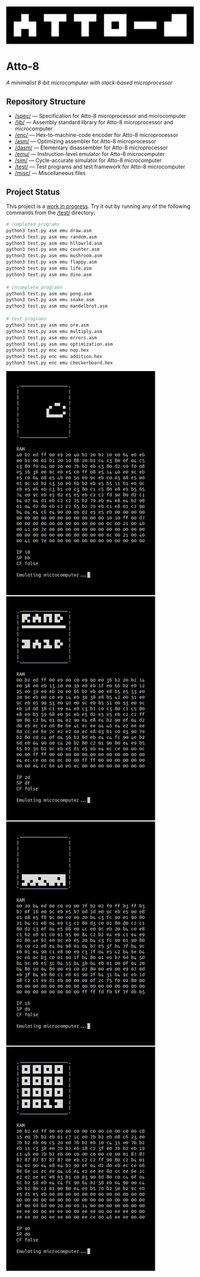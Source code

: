 ![Atto-8 Banner](misc/assets/banner.png)

# Atto-8

_A minimalist 8-bit microcomputer with stack-based microprocessor_

## Repository Structure

- [/spec/](spec/) &mdash; Specification for Atto-8 microprocessor and microcomputer
- [/lib/](lib/) &mdash; Assembly standard library for Atto-8 microprocessor and microcomputer
- [/enc/](enc/) &mdash; Hex-to-machine-code encoder for Atto-8 microprocessor
- [/asm/](asm/) &mdash; Optimizing assembler for Atto-8 microprocessor
- [/dasm/](dasm/) &mdash; Elementary disassembler for Atto-8 microprocessor
- [/emu/](emu/) &mdash; Instruction-level emulator for Atto-8 microcomputer
- [/sim/](sim/) &mdash; Cycle-accurate simulator for Atto-8 microcomputer
- [/test/](test/) &mdash; Test programs and test framework for Atto-8 microcomputer
- [/misc/](misc/) &mdash; Miscellaneous files

## Project Status

This project is a [work in progress](TODO.md). Try it out by running any of the following commands from the [/test/](test/) directory:

```bash
# completed programs
python3 test.py asm emu draw.asm
python3 test.py asm emu random.asm
python3 test.py asm emu hllowrld.asm
python3 test.py asm emu counter.asm
python3 test.py asm emu mushroom.asm
python3 test.py asm emu flappy.asm
python3 test.py asm emu life.asm
python3 test.py asm emu dino.asm

# incomplete programs
python3 test.py asm emu pong.asm
python3 test.py asm emu snake.asm
python3 test.py asm emu mandelbrot.asm

# test programs
python3 test.py asm emu ore.asm
python3 test.py asm emu multiply.asm
python3 test.py asm emu errors.asm
python3 test.py asm emu optimization.asm
python3 test.py enc emu nop.hex
python3 test.py enc emu addition.hex
python3 test.py enc emu checkerboard.hex
```

![Game of Life Demo](misc/assets/life.gif) ![Random Number Generator Demo](misc/assets/random.gif) ![Flappy Bird Demo](misc/assets/flappy.gif) ![Infinite Counter Demo](misc/assets/counter.gif)

